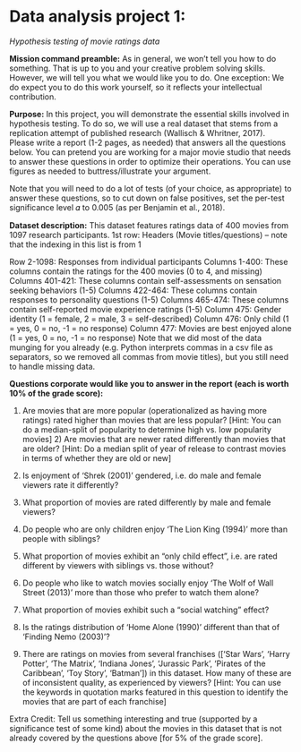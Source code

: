 
# Data analysis project 1:

*Hypothesis testing of movie ratings data*

**Mission command preamble:** As in general, we won’t tell you how to do something. That is up to you and your creative problem solving skills. However, we will tell you what we would like you to do. One exception: We do expect you to do this work yourself, so it reflects your intellectual contribution.

**Purpose:** In this project, you will demonstrate the essential skills involved in hypothesis testing. To do so, we will use a real dataset that stems from a replication attempt of published research (Wallisch & Whritner, 2017). Please write a report (1-2 pages, as needed) that answers all the questions below. You can pretend you are working for a major movie studio that needs to answer these questions in order to optimize their operations. You can use figures as needed to buttress/illustrate your argument.

Note that you will need to do a lot of tests (of your choice, as appropriate) to answer these questions, so to cut down on false positives, set the per-test significance level 𝛼 to 0.005 (as per Benjamin et al., 2018).

**Dataset description:** This dataset features ratings data of 400 movies from 1097 research participants. 1st row: Headers (Movie titles/questions) – note that the indexing in this list is from 1

Row 2-1098: Responses from individual participants
Columns 1-400: These columns contain the ratings for the 400 movies (0 to 4, and missing)
Columns 401-421: These columns contain self-assessments on sensation seeking behaviors (1-5)
Columns 422-464: These columns contain responses to personality questions (1-5)
Columns 465-474: These columns contain self-reported movie experience ratings (1-5)
Column 475: Gender identity (1 = female, 2 = male, 3 = self-described)
Column 476: Only child (1 = yes, 0 = no, -1 = no response)
Column 477: Movies are best enjoyed alone (1 = yes, 0 = no, -1 = no response)
Note that we did most of the data munging for you already (e.g. Python interprets commas in a csv file as separators, so we removed all commas from movie titles), but you still need to handle missing data.

**Questions corporate would like you to answer in the report (each is worth 10% of the grade score):**

1) Are movies that are more popular (operationalized as having more ratings) rated higher than movies that are less popular? [Hint: You can do a median-split of popularity to determine high vs. low popularity movies] 2) Are movies that are newer rated differently than movies that are older? [Hint: Do a median split of year of release to contrast movies in terms of whether they are old or new]

3) Is enjoyment of ‘Shrek (2001)’ gendered, i.e. do male and female viewers rate it differently?

4) What proportion of movies are rated differently by male and female viewers?

5) Do people who are only children enjoy ‘The Lion King (1994)’ more than people with siblings?

6) What proportion of movies exhibit an “only child effect”, i.e. are rated different by viewers with siblings vs. those without?

7) Do people who like to watch movies socially enjoy ‘The Wolf of Wall Street (2013)’ more than those who prefer to watch them alone?

8) What proportion of movies exhibit such a “social watching” effect?

9) Is the ratings distribution of ‘Home Alone (1990)’ different than that of ‘Finding Nemo (2003)’?

10) There are ratings on movies from several franchises ([‘Star Wars’, ‘Harry Potter’, ‘The Matrix’, ‘Indiana Jones’, ‘Jurassic Park’, ‘Pirates of the Caribbean’, ‘Toy Story’, ‘Batman’]) in this dataset. How many of these are of inconsistent quality, as experienced by viewers? [Hint: You can use the keywords in quotation marks featured in this question to identify the movies that are part of each franchise]

Extra Credit: Tell us something interesting and true (supported by a significance test of some kind) about the movies in this dataset that is not already covered by the questions above [for 5% of the grade score].
